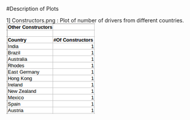 #Description of Plots 

1] Constructors.png : Plot of number of drivers from different countries.
![Others include the following countries](https://github.com/BornInWater/Formula-One-Stats/blob/master/Plots/Other_Constructors.png)
